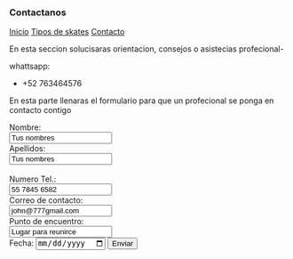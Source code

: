 ### Contactanos

[Inicio](index.md) [Tipos de skates](skates.md) [Contacto](contacto.md)

En esta seccion solucisaras orientacion, consejos o asistecias profecional-

whattsapp: 
- +52 763464576

En esta parte llenaras el formulario para que un profecional se ponga en contacto contigo

<form action="https://formspree.io/https://formspree.io/f/xknyzdlr" method="POST"">
  
<label for name="name"> Nombre:</label><br>
<input type="text" id="name" name="name" value="Tus nombres"><br>
<labe for="lname"> Apellidos:</label><br>
<input type="text" id="name" name="name" value="Tus nombres"><br>  
<label for name="name"> Numero Tel.:</label><br>
<input type="text" id="name" name="name" value="55 7845 6582"><br> 
<label for name="name"> Correo de contacto:</label><br>
<input type="text" id="name" name="name" value="john@777gmail.com"><br> 
<label for name="name"> Punto de encuentro:</label><br>
<input type="text" id="name" name="name" value="Lugar para reunirce"><br>
<label for="birthay">Fecha:</label>
<input type="date" id="date" name="date"> 
<input type="submit" value="Enviar">
</form>
